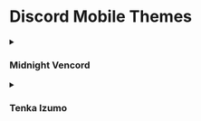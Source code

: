 # Discord Mobile Themes

<details>
<summary><h3>Midnight Vencord</h3></summary>

Theme based on [Vencord's Midnight](https://github.com/refact0r/midnight-discord/blob/master/themes/flavors/midnight-vencord.theme.css) by [refact0r](https://github.com/refact0r).

---

### 🔗 Links
- **Raw Theme Link**: https://raw.githubusercontent.com/kmmiio99o/discord-mobile-themes/main/midnight-vencord.json

- **Website Theme Link**: https://kmmiio99o.github.io/discord-mobile-themes/midnight-vencord.json

---

### 🎨 Oneko Icon
Oneko Icon forked from [Rairof Iconpack](https://github.com/Rairof/discord-iconpacks):
- **Copy link**: https://raw.githubusercontent.com/kmmiio99o/oneko/main/Packs/Plumpy/

---

<details>
<summary><b>📱 Preview Images</b></summary>
<br>

**Main Interface**


**Server List View**
<br><img src="https://files.catbox.moe/vxwlos.jpg" width="300" /></br>

**Message Thread**
<br><img src="https://files.catbox.moe/v7dw1z.jpg" width="300" /></br>

**Settings Menu**
<br><img src="https://files.catbox.moe/8hl5vf.jpg" width="300" /></br>

**Member List**
<br><img src="https://files.catbox.moe/d2i4bj.jpg" width="300" /></br>

</details>

---

### Supported Clients
- ### Revenge
- ### Kettu

---



### Support
For issues and suggestions:
[Kettu/rain Discord Server](https://discord.com/invite/6cN7wKa8gp)

---

### Credits
- **Theme Author**: [kmmiio99o.dev](https://discord.com/users/879393496627306587)
- **Icon Design**: mudrhiod (based on Rairof's work)
- **Original Concept**: [refact0r's Midnight Theme](https://github.com/refact0r/midnight-discord)
- **Color Inspiration**: Vencord

</details>

<details>
<summary><h3>Tenka Izumo</h3></summary>
Discord Mobile Theme based on Tenka Izumo character from "mato seihei no slave" anime. Idea by doomslayer_38.

---

### 🔗 Links
- **Raw Theme Link**: https://raw.githubusercontent.com/kmmiio99o/discord-mobile-themes/main/tenka-izumo.json

- **Website Theme Link**: https://kmmiio99o.github.io/discord-mobile-themes/tenka-izumo.json

---

<details>
<summary><b>📱 Preview Images</b></summary>
<br>

**Main Interface**


**Server List View**
<br><img src="https://kmmiio99o.pages.dev/theme-previews/preview1.jpg" width="300" /></br>

**Message Thread**
<br><img src="https://kmmiio99o.pages.dev/theme-previews/preview2.jpg" width="300" /></br>

**Settings Menu**
<br><img src="https://kmmiio99o.pages.dev/theme-previews/preview3.jpg" width="300" /></br>

**Member List**
<br><img src="https://kmmiio99o.pages.dev/theme-previews/preview4.jpg" width="300" /></br>

</details>

---

### Supported Clients
- ### Revenge
- ### Kettu

---



### Support
For issues and suggestions:
[Kettu/rain Discord Server](https://discord.com/invite/6cN7wKa8gp)

---

### Credits
- **Theme Author**: [kmmiio99o.dev](https://discord.com/users/879393496627306587)
- **Color Inspiration**: Tenka Izumo - Mato Seiher no Slave
- **Inspiration**: Doom's love for this character
</details>
